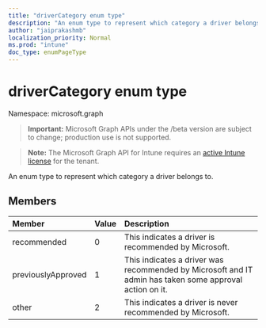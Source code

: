 ```yaml
---
title: "driverCategory enum type"
description: "An enum type to represent which category a driver belongs to."
author: "jaiprakashmb"
localization_priority: Normal
ms.prod: "intune"
doc_type: enumPageType
---
```


# driverCategory enum type

Namespace: microsoft.graph

> **Important:** Microsoft Graph APIs under the /beta version are subject to change; production use is not supported.

> **Note:** The Microsoft Graph API for Intune requires an [active Intune license](https://go.microsoft.com/fwlink/?linkid=839381) for the tenant.

An enum type to represent which category a driver belongs to.

## Members
|Member|Value|Description|
|:---|:---|:---|
|recommended|0|This indicates a driver is recommended by Microsoft.|
|previouslyApproved|1|This indicates a driver was recommended by Microsoft and IT admin has taken some approval action on it.|
|other|2|This indicates a driver is never recommended by Microsoft.|






